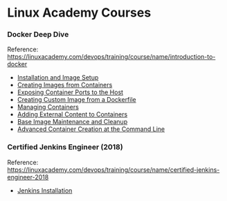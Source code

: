 # Linux Academy Courses

### Docker Deep Dive
Reference: https://linuxacademy.com/devops/training/course/name/introduction-to-docker
  * [Installation and Image Setup](/docker-deep-dive/1-installation-and-image-setup)
  * [Creating Images from Containers](/docker-deep-dive/2-creating-images-from-containers)
  * [Exposing Container Ports to the Host](/docker-deep-dive/3-exposing-container-ports-to-the-host)
  * [Creating Custom Image from a Dockerfile](/docker-deep-dive/4-creating-custom-image-from-a-dockerfile)
  * [Managing Containers](/docker-deep-dive/5-managing-containers)
  * [Adding External Content to Containers](/docker-deep-dive/6-adding-external-content-to-containers)
  * [Base Image Maintenance and Cleanup](/docker-deep-dive/7-base-image-maintenance-and-cleanup)
  * [Advanced Container Creation at the Command Line](/docker-deep-dive/8-advanced-container-creation-at-the-command-line)
  
### Certified Jenkins Engineer (2018)
Reference: https://linuxacademy.com/devops/training/course/name/certified-jenkins-engineer-2018
  * [Jenkins Installation](/certified-jenkins-engineer-2018/jenkins-installation)
